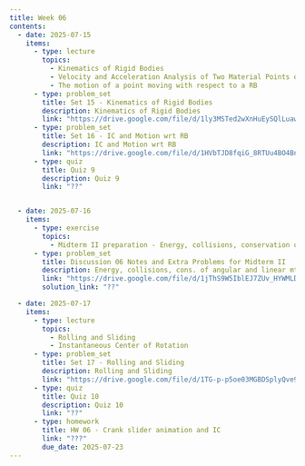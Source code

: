```yaml
---
title: Week 06
contents:
  - date: 2025-07-15
    items:
      - type: lecture
        topics:
          - Kinematics of Rigid Bodies
          - Velocity and Acceleration Analysis of Two Material Points on a Rigid Body
          - The motion of a point moving with respect to a RB
      - type: problem_set
        title: Set 15 - Kinematics of Rigid Bodies
        description: Kinematics of Rigid Bodies
        link: "https://drive.google.com/file/d/1ly3MSTed2wXnHuEySQlLuawF8KSgCQap/view?usp=drivesdk"
      - type: problem_set
        title: Set 16 - IC and Motion wrt RB
        description: IC and Motion wrt RB
        link: "https://drive.google.com/file/d/1HVbTJD8fqiG_8RTUu4BO4BnaaIzT8-1f/view?usp=drivesdk"
      - type: quiz
        title: Quiz 9
        description: Quiz 9
        link: "??"


  - date: 2025-07-16
    items:
      - type: exercise
        topics:
          - Midterm II preparation - Energy, collisions, conservation of angular and linear momentum, rigid body kinematics
      - type: problem_set
        title: Discussion 06 Notes and Extra Problems for Midterm II
        description: Energy, collisions, cons. of angular and linear mtm., RBK
        link: "https://drive.google.com/file/d/1jThS9W5IblEJ7ZUv_HYWMLDy4OIsZvGd/view?usp=sharing"
        solution_link: "??"

  - date: 2025-07-17
    items:
      - type: lecture
        topics:
          - Rolling and Sliding
          - Instantaneous Center of Rotation
      - type: problem_set
        title: Set 17 - Rolling and Sliding
        description: Rolling and Sliding
        link: "https://drive.google.com/file/d/1TG-p-p5oe03MGBDSplyQve9iaqZs85_e/view?usp=drivesdk"
      - type: quiz
        title: Quiz 10
        description: Quiz 10
        link: "??"
      - type: homework
        title: HW 06 - Crank slider animation and IC
        link: "???"
        due_date: 2025-07-23
---
```

